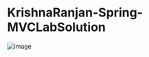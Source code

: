 # KrishnaRanjan-Spring-MVCLabSolution
![image](https://user-images.githubusercontent.com/11453838/158183264-070b8f10-0304-42b9-ab99-a83d3250cd26.png)
